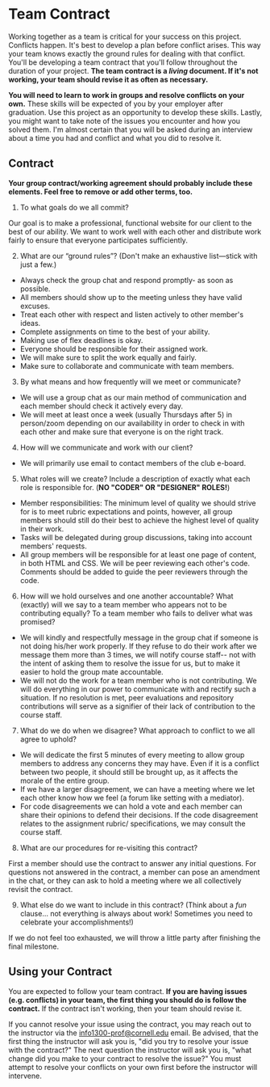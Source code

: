 # Team Contract

Working together as a team is critical for your success on this project. Conflicts happen. It's best to develop a plan before conflict arises. This way your team knows exactly the ground rules for dealing with that conflict. You'll be developing a team contract that you'll follow throughout the duration of your project. **The team contract is a *living* document. If it's not working, your team should revise it as often as necessary.**

**You will need to learn to work in groups and resolve conflicts on your own.** These skills will be expected of you by your employer after graduation. Use this project as an opportunity to develop these skills. Lastly, you might want to take note of the issues you encounter and how you solved them. I'm almost certain that you will be asked during an interview about a time you had and conflict and what you did to resolve it.

## Contract

**Your group contract/working agreement should probably include these elements. Feel free to remove or add other terms, too.**

1. To what goals do we all commit?

Our goal is to make a professional, functional website for our client to the best of our ability. We want to work well with each other and distribute work fairly to ensure that everyone participates sufficiently.

2. What are our “ground rules”? (Don't make an exhaustive list—stick with just a few.)

- Always check the group chat and respond promptly- as soon as possible.
- All members should show up to the meeting unless they have valid excuses.
- Treat each other with respect and listen actively to other member's ideas.
- Complete assignments on time to the best of your ability.
- Making use of flex deadlines is okay.
- Everyone should be responsible for their assigned work.
- We will make sure to split the work equally and fairly.
- Make sure to collaborate and communicate with team members.

3. By what means and how frequently will we meet or communicate?

- We will use a group chat as our main method of communication and each member should check it actively every day.
- We will meet at least once a week (usually Thursdays after 5) in person/zoom depending on our availability in order to check in with each other and make sure that everyone is on the right track.

4. How will we communicate and work with our client?

- We will primarily use email to contact members of the club e-board.

5. What roles will we create? Include a description of exactly what each role is responsible for. (**NO "CODER" OR "DESIGNER" ROLES!**)

- Member responsibilities: The minimum level of quality we should strive for is to meet rubric expectations and points, however, all group members should still do their best to achieve the highest level of quality in their work.
- Tasks will be delegated during group discussions, taking into account members' requests.
- All group members will be responsible for at least one page of content, in both HTML and CSS. We will be peer reviewing each other's code. Comments should be added to guide the peer reviewers through the code.

6. How will we hold ourselves and one another accountable? What (exactly) will we say to a team member who appears not to be contributing equally? To a team member who fails to deliver what was promised?

- We will kindly and respectfully message in the group chat if someone is not doing his/her work properly. If they refuse to do their work after we message them more than 3 times, we will notify course staff-- not with the intent of asking them to resolve the issue for us, but to make it easier to hold the group mate accountable.
- We will not do the work for a team member who is not contributing. We will do everything in our power to communicate with and rectify such a situation. If no resolution is met, peer evaluations and repository contributions will serve as a signifier of their lack of contribution to the course staff.

7. What do we do when we disagree? What approach to conflict to we all agree to uphold?

- We will dedicate the first 5 minutes of every meeting to allow group members to address any concerns they may have. Even if it is a conflict between two people, it should still be brought up, as it affects the morale of the entire group.
 - If we have a larger disagreement, we can have a meeting where we let each other know how we feel (a forum like setting with a mediator).
 - For code disagreements we can hold a vote and each member can share their opinions to defend their decisions. If the code disagreement relates to the assignment rubric/ specifications, we may consult the course staff.

8. What are our procedures for re-visiting this contract?

First a member should use the contract to answer any initial questions. For questions not answered in the contract, a member can pose an amendment in the chat, or they can ask to hold a meeting where we all collectively revisit the contract.

9. What else do we want to include in this contract? (Think about a *fun* clause... not everything is always about work! Sometimes you need to celebrate your accomplishments!)

If we do not feel too exhausted, we will throw a little party after finishing the final milestone.

## Using your Contract

You are expected to follow your team contract. **If you are having issues (e.g. conflicts) in your team, the first thing you should do is follow the contract.** If the contract isn't working, then your team should revise it.

If you cannot resolve your issue using the contract, you may reach out to the instructor via the <info1300-prof@cornell.edu> email. Be advised, that the first thing the instructor will ask you is, "did you try to resolve your issue with the contract?" The next question the instructor will ask you is, "what change did you make to your contract to resolve the issue?" You must attempt to resolve your conflicts on your own first before the instructor will intervene.
